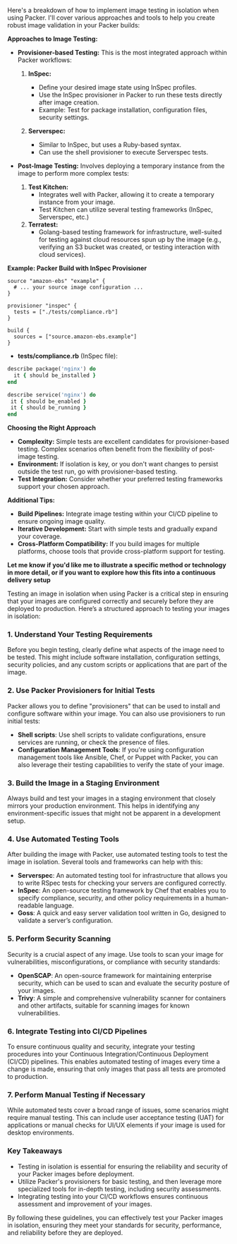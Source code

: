 Here's a breakdown of how to implement image testing in isolation when using Packer. I'll cover various approaches and tools to help you create robust image validation in your Packer builds:

**Approaches to Image Testing:**

* **Provisioner-based Testing:** This is the most integrated approach within Packer workflows:

    1. **InSpec:**
       - Define your desired image state using InSpec profiles.
       - Use the InSpec provisioner in Packer to run these tests directly after image creation.
       - Example: Test for package installation, configuration files, security settings.

    2. **Serverspec:**
       - Similar to InSpec, but uses a Ruby-based syntax.
       - Can use the shell provisioner to execute Serverspec tests.

* **Post-Image Testing:** Involves deploying a temporary instance from the image to perform  more complex tests:

    1. **Test Kitchen:** 
        - Integrates well with Packer, allowing it to create a temporary instance from your image.
        - Test Kitchen can utilize several testing frameworks (InSpec, Serverspec, etc.)
    2. **Terratest:**
       -  Golang-based testing framework for infrastructure, well-suited for testing against cloud resources spun up by the image (e.g., verifying an S3 bucket was created, or testing interaction with cloud services).

**Example: Packer Build with InSpec Provisioner**

```hcl
source "amazon-ebs" "example" {
  # ... your source image configuration ...
}

provisioner "inspec" {
  tests = ["./tests/compliance.rb"]
}

build {
  sources = ["source.amazon-ebs.example"]
}
```

* **tests/compliance.rb** (InSpec file):

```ruby
describe package('nginx') do
  it { should be_installed }
end

describe service('nginx') do
 it { should be_enabled }
 it { should be_running }
end
```

**Choosing the Right Approach**

* **Complexity:** Simple tests are excellent candidates for provisioner-based testing. Complex scenarios often benefit from the flexibility of post-image testing.
* **Environment:** If isolation is key, or you don't want changes to persist outside the test run, go with provisioner-based testing. 
* **Test Integration:** Consider whether your preferred testing frameworks support your chosen approach.

**Additional Tips:**

* **Build Pipelines:** Integrate image testing within your CI/CD pipeline to ensure ongoing  image quality.
* **Iterative Development:** Start with simple tests and gradually expand your coverage.
* **Cross-Platform Compatibility:** If you build images for multiple platforms, choose tools that provide cross-platform support for testing.

**Let me know if you'd like me to illustrate a specific method or technology in more detail, or if you want to explore how this fits into a continuous delivery setup** 

Testing an image in isolation when using Packer is a critical step in ensuring that your images are configured correctly and securely before they are deployed to production. Here’s a structured approach to testing your images in isolation:

### 1. **Understand Your Testing Requirements**

Before you begin testing, clearly define what aspects of the image need to be tested. This might include software installation, configuration settings, security policies, and any custom scripts or applications that are part of the image.

### 2. **Use Packer Provisioners for Initial Tests**

Packer allows you to define "provisioners" that can be used to install and configure software within your image. You can also use provisioners to run initial tests:

- **Shell scripts**: Use shell scripts to validate configurations, ensure services are running, or check the presence of files.
- **Configuration Management Tools**: If you're using configuration management tools like Ansible, Chef, or Puppet with Packer, you can also leverage their testing capabilities to verify the state of your image.

### 3. **Build the Image in a Staging Environment**

Always build and test your images in a staging environment that closely mirrors your production environment. This helps in identifying any environment-specific issues that might not be apparent in a development setup.

### 4. **Use Automated Testing Tools**

After building the image with Packer, use automated testing tools to test the image in isolation. Several tools and frameworks can help with this:

- **Serverspec**: An automated testing tool for infrastructure that allows you to write RSpec tests for checking your servers are configured correctly.
- **InSpec**: An open-source testing framework by Chef that enables you to specify compliance, security, and other policy requirements in a human-readable language.
- **Goss**: A quick and easy server validation tool written in Go, designed to validate a server’s configuration.

### 5. **Perform Security Scanning**

Security is a crucial aspect of any image. Use tools to scan your image for vulnerabilities, misconfigurations, or compliance with security standards:

- **OpenSCAP**: An open-source framework for maintaining enterprise security, which can be used to scan and evaluate the security posture of your images.
- **Trivy**: A simple and comprehensive vulnerability scanner for containers and other artifacts, suitable for scanning images for known vulnerabilities.

### 6. **Integrate Testing into CI/CD Pipelines**

To ensure continuous quality and security, integrate your testing procedures into your Continuous Integration/Continuous Deployment (CI/CD) pipelines. This enables automated testing of images every time a change is made, ensuring that only images that pass all tests are promoted to production.

### 7. **Perform Manual Testing if Necessary**

While automated tests cover a broad range of issues, some scenarios might require manual testing. This can include user acceptance testing (UAT) for applications or manual checks for UI/UX elements if your image is used for desktop environments.

### Key Takeaways

- Testing in isolation is essential for ensuring the reliability and security of your Packer images before deployment.
- Utilize Packer's provisioners for basic testing, and then leverage more specialized tools for in-depth testing, including security assessments.
- Integrating testing into your CI/CD workflows ensures continuous assessment and improvement of your images.

By following these guidelines, you can effectively test your Packer images in isolation, ensuring they meet your standards for security, performance, and reliability before they are deployed.
